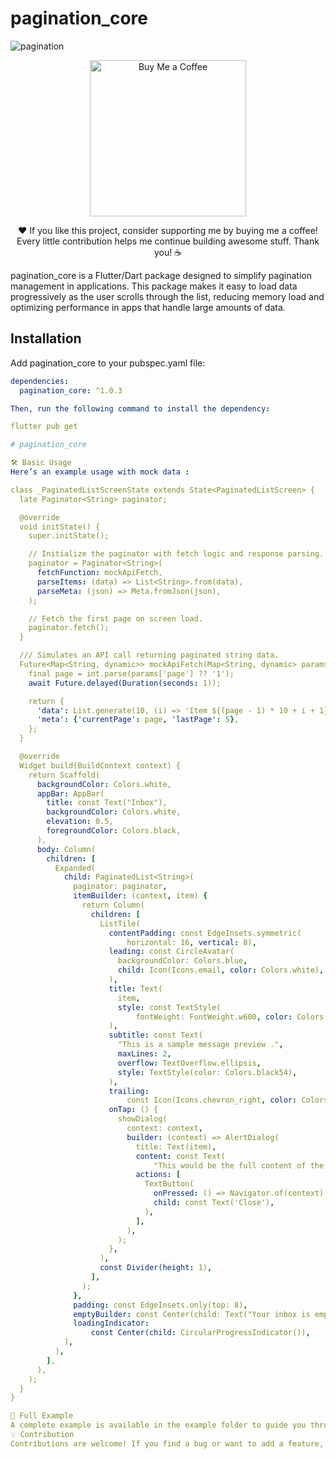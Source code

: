 # pagination_core

![pagination](https://github.com/user-attachments/assets/9f49bb83-df0f-4679-abe2-490e23e13436)
<p align="center">
  <a href="https://www.buymeacoffee.com/sonia_flutter" target="_blank">
    <img src="https://img.shields.io/badge/Buy%20Me%20a%20Coffee-FFDD00?style=for-the-badge&logo=buymeacoffee&logoColor=black" alt="Buy Me a Coffee" style="width: 250px; height: auto;">
  </a>
</p>

<p align="center">
  ❤️ If you like this project, consider supporting me by buying me a coffee! Every little contribution helps me continue building awesome stuff. Thank you! ☕
</p>

pagination_core is a Flutter/Dart package designed to simplify pagination management in applications. This package makes it easy to load data progressively as the user scrolls through the list, reducing memory load and optimizing performance in apps that handle large amounts of data.
## Installation

Add pagination_core to your pubspec.yaml file:

```yaml
dependencies:
  pagination_core: ^1.0.3

Then, run the following command to install the dependency:

flutter pub get

# pagination_core

🛠️ Basic Usage
Here’s an example usage with mock data :

class _PaginatedListScreenState extends State<PaginatedListScreen> {
  late Paginator<String> paginator;

  @override
  void initState() {
    super.initState();

    // Initialize the paginator with fetch logic and response parsing.
    paginator = Paginator<String>(
      fetchFunction: mockApiFetch,
      parseItems: (data) => List<String>.from(data),
      parseMeta: (json) => Meta.fromJson(json),
    );

    // Fetch the first page on screen load.
    paginator.fetch();
  }

  /// Simulates an API call returning paginated string data.
  Future<Map<String, dynamic>> mockApiFetch(Map<String, dynamic> params) async {
    final page = int.parse(params['page'] ?? '1');
    await Future.delayed(Duration(seconds: 1));

    return {
      'data': List.generate(10, (i) => 'Item ${(page - 1) * 10 + i + 1}'),
      'meta': {'currentPage': page, 'lastPage': 5},
    };
  }

  @override
  Widget build(BuildContext context) {
    return Scaffold(
      backgroundColor: Colors.white,
      appBar: AppBar(
        title: const Text("Inbox"),
        backgroundColor: Colors.white,
        elevation: 0.5,
        foregroundColor: Colors.black,
      ),
      body: Column(
        children: [
          Expanded(
            child: PaginatedList<String>(
              paginator: paginator,
              itemBuilder: (context, item) {
                return Column(
                  children: [
                    ListTile(
                      contentPadding: const EdgeInsets.symmetric(
                          horizontal: 16, vertical: 8),
                      leading: const CircleAvatar(
                        backgroundColor: Colors.blue,
                        child: Icon(Icons.email, color: Colors.white),
                      ),
                      title: Text(
                        item,
                        style: const TextStyle(
                            fontWeight: FontWeight.w600, color: Colors.black),
                      ),
                      subtitle: const Text(
                        "This is a sample message preview .",
                        maxLines: 2,
                        overflow: TextOverflow.ellipsis,
                        style: TextStyle(color: Colors.black54),
                      ),
                      trailing:
                          const Icon(Icons.chevron_right, color: Colors.grey),
                      onTap: () {
                        showDialog(
                          context: context,
                          builder: (context) => AlertDialog(
                            title: Text(item),
                            content: const Text(
                                "This would be the full content of the email/message."),
                            actions: [
                              TextButton(
                                onPressed: () => Navigator.of(context).pop(),
                                child: const Text('Close'),
                              ),
                            ],
                          ),
                        );
                      },
                    ),
                    const Divider(height: 1),
                  ],
                );
              },
              padding: const EdgeInsets.only(top: 8),
              emptyBuilder: const Center(child: Text("Your inbox is empty")),
              loadingIndicator:
                  const Center(child: CircularProgressIndicator()),
            ),
          ),
        ],
      ),
    );
  }
}

📄 Full Example
A complete example is available in the example folder to guide you through the integration into your project.
💡 Contribution
Contributions are welcome! If you find a bug or want to add a feature, feel free to submit a pull request.
